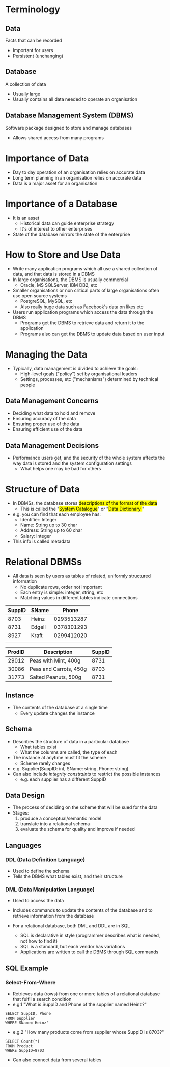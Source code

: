 # Terminology
## Data
Facts that can be recorded
- Important for users
- Persistent (unchanging)
## Database
A collection of data
- Usually large
- Usually contains all data needed to operate an organisation
## Database Management System (DBMS)
Software package designed to store and manage databases
- Allows shared access from many programs
# Importance of Data
- Day to day operation of an organisation relies on accurate data
- Long term planning in an organisation relies on accurate data
- Data is a major asset for an organisation
# Importance of a Database
- It is an asset
	- Historical data can guide enterprise strategy
	- It's of interest to other enterprises
- State of the database mirrors the state of the enterprise
# How to Store and Use Data
- Write many application programs which all use a shared collection of data, and that data is stored in a DBMS
- In large organisations, the DBMS is usually commercial
	- Oracle, MS SQLServer, IBM DB2, etc
- Smaller organisations or non critical parts of large organisations often use open source systems
	- PostgreSQL, MySQL, etc
	- Also really huge data such as Facebook's data on likes etc
- Users run application programs which access the data through the DBMS
	- Programs get the DBMS to retrieve data and return it to the application
	- Programs also can get the DBMS to update data based on user input
# Managing the Data
- Typically, data management is divided to achieve the goals:
	- High-level goals ("policy") set by organisational leaders
	- Settings, processes, etc ("mechanisms") determined by technical people
## Data Management Concerns
- Deciding what data to hold and remove
- Ensuring accuracy of the data
- Ensuring proper use of the data
- Ensuring efficient use of the data
## Data Management Decisions
- Performance users get, and the security of the whole system affects the way data is stored and the system configuration settings
	- What helps one may be bad for others
# Structure of Data
- In DBMSs, the database stores <mark>descriptions of the format of the data</mark>
	- This is called the "<mark>System Catalogue</mark>" or "<mark>Data Dictionary </mark>"
- e.g. you can find that each employee has:
	- Identifier: Integer
	- Name: String up to 30 char
	- Address: String up to 60 char
	- Salary: Integer
- This info is called metadata

# Relational DBMSs
- All data is seen by users as tables of related, uniformly structured information
	- No duplicate rows, order not important
	- Each entry is simple: integer, string, etc
	- Matching values in different tables indicate connections

| SuppID | SName  | Phone      |
| ------ | ------ | ---------- |
| 8703   | Heinz  | 0293513287 |
| 8731   | Edgell | 0378301293 |
| 8927   | Kraft  | 0299412020 |
|        |        |            |

| ProdID | Description            | SuppID |
| ------ | ---------------------- | ------ |
| 29012  | Peas with Mint, 400g   | 8731   |
| 30086  | Peas and Carrots, 450g | 8703   |
| 31773  | Salted Peanuts, 500g   | 8731   |

## Instance
- The contents of the database at a single time
	- Every update changes the instance
## Schema
- Describes the structure of data in a particular database
	- What tables exist
	- What the columns are called, the type of each
- The instance at anytime must fit the scheme
	- Scheme rarely changes
- e.g. Supplier(SuppID: int, SName: string, Phone: string)
- Can also include *integrity constraints* to restrict the possible instances
	- e.g. each supplier has a different SuppID
## Data Design
- The process of deciding on the scheme that will be sued for the data
- Stages:
	1. produce a conceptual/semantic model
	2. translate into a relational schema
	3. evaluate the schema for quality and improve if needed
## Languages
### DDL (Data Definition Language)
- Used to define the schema
- Tells the DBMS what tables exist, and their structure
### DML (Data Manipulation Language)
- Used to access the data
- Includes commands to update the contents of the database and to retrieve information from the database

- For a relational database, both DML and DDL are in SQL
	- SQL is declarative in style (programmer describes what is needed, not how to find it)
	- SQL is a standard, but each vendor has variations
	- Applications are written to call the DBMS through SQL commands
## SQL Example
### Select-From-Where
- Retrieves data (rows) from one or more tables of a relational database that fulfil a search condition
- e.g.1 "What is SuppID and Phone of the supplier named Heinz?"
```
SELECT SuppID, Phone
FROM Supplier
WHERE SName='Heinz'
```
- e.g.2 "How many products come from supplier whose SuppID is 8703?"
```
SELECT Count(*)
FROM Product
WHERE SuppID=8703
```
- Can also connect data from several tables
